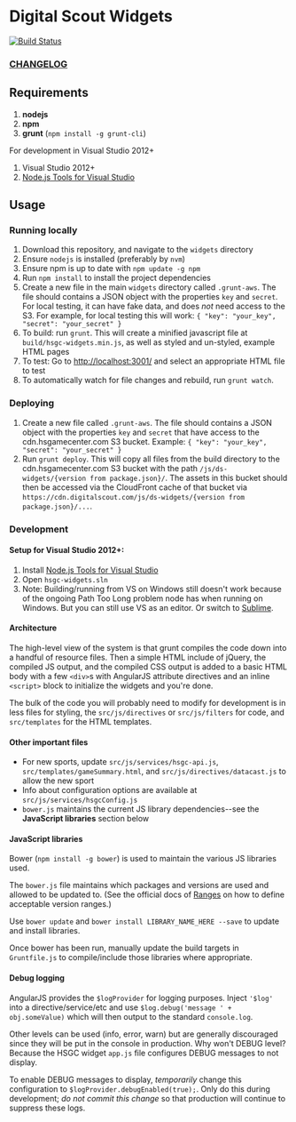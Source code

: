 # Digital Scout Widgets

[![Build Status](http://build.digitalscout.com:8080/buildStatus/icon?job=GameCenterWidgetsBuild)](http://build.digitalscout.com:8080/job/GameCenterWidgetsBuild)

### [CHANGELOG](https://github.com/playon/ds-hsgc-api-samples/blob/master/widgets/History.md)

## Requirements

1. **nodejs**
2. **npm**
3. **grunt** (`npm install -g grunt-cli`)

For development in Visual Studio 2012+

1. Visual Studio 2012+
2. [Node.js Tools for Visual Studio](https://nodejstools.codeplex.com/wikipage?title=Projects)

## Usage

### Running locally

1. Download this repository, and navigate to the `widgets` directory
2. Ensure `nodejs` is installed (preferably by `nvm`)
3. Ensure npm is up to date with `npm update -g npm`
4. Run `npm install` to install the project dependencies
5. Create a new file in the main `widgets` directory called `.grunt-aws`. The file should contains a JSON object with the properties `key` and `secret`. For local testing, it can have fake data, and does *not* need access to the S3. For example, for local testing this will work: `{ "key": "your_key", "secret": "your_secret" }`
6. To build: run `grunt`.  This will create a minified javascript file at `build/hsgc-widgets.min.js`, as well as styled and un-styled, example HTML pages
7. To test: Go to [http://localhost:3001/](http://localhost:3001/) and select an appropriate HTML file to test
8. To automatically watch for file changes and rebuild, run `grunt watch`.

### Deploying
1. Create a new file called `.grunt-aws`. The file should contains a JSON object with the properties `key` and `secret` that have access to the cdn.hsgamecenter.com S3 bucket. Example: `{ "key": "your_key", "secret": "your_secret" }`
2. Run `grunt deploy`.  This will copy all files from the build directory to the cdn.hsgamecenter.com S3 bucket with the path `/js/ds-widgets/{version from package.json}/`. The assets in this bucket should then be accessed via the CloudFront cache of that bucket via
`https://cdn.digitalscout.com/js/ds-widgets/{version from package.json}/...`.

### Development

#### Setup for Visual Studio 2012+:

1. Install [Node.js Tools for Visual Studio](https://nodejstools.codeplex.com/wikipage?title=Projects)
2. Open `hsgc-widgets.sln`
3. Note: Building/running from VS on Windows still doesn't work because of the ongoing Path Too Long problem node has when running on Windows. But you can still use VS as an editor. Or switch to [Sublime](http://www.sublimetext.com/).

#### Architecture

The high-level view of the system is that grunt compiles the code down into a handful of resource files. Then a simple HTML include of jQuery, the compiled JS output, and the compiled CSS output is added to a basic HTML body with a few `<div>`s with AngularJS attribute directives and an inline `<script>` block to initialize the widgets and you're done.

The bulk of the code you will probably need to modify for development is in less files for styling, the `src/js/directives` or `src/js/filters` for code, and `src/templates` for the HTML templates.

#### Other important files

* For new sports, update `src/js/services/hsgc-api.js`, `src/templates/gameSummary.html`, and `src/js/directives/datacast.js` to allow the new sport
* Info about configuration options are available at `src/js/services/hsgcConfig.js`
* `bower.js` maintains the current JS library dependencies--see the **JavaScript libraries** section below

#### JavaScript libraries

Bower (`npm install -g bower`) is used to maintain the various JS libraries used.

The `bower.js` file maintains which packages and versions are used and allowed to be updated to. (See the official docs of [Ranges](https://github.com/npm/node-semver#ranges) on how to define acceptable version ranges.)

Use `bower update` and `bower install LIBRARY_NAME_HERE --save` to update and install libraries.

Once bower has been run, manually update the build targets in `Gruntfile.js` to compile/include those libraries where appropriate.

#### Debug logging

AngularJS provides the `$logProvider` for logging purposes. Inject `'$log'` into a directive/service/etc and use `$log.debug('message ' + obj.someValue)` which will then output to the standard `console.log`. 

Other levels can be used (info, error, warn) but are generally discouraged since they will be put in the console in production. Why won't DEBUG level? Because the HSGC widget `app.js` file configures DEBUG messages to not display.

To enable DEBUG messages to display, *temporarily* change this configuration to `$logProvider.debugEnabled(true);`. Only do this during development; *do not commit this change* so that production will continue to suppress these logs.